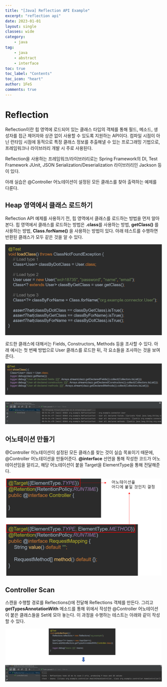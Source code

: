 ```yaml
---
title: "[Java] Reflection API Example"
excerpt: "reflection api"
date: 2023-01-01
layout: single
classes: wide
category:
    - java
tag:
    - java
    - abstract
    - interface
toc: true
toc_label: "Contents"
toc_icon: "heart"
author: 1FeS
comments: true
---
```


# Reflection

Reflection이란 힙 영역에 로드되어 있는 클래스 타입의 객체를 통해 필드, 메소드, 생성자를 접근 제어자와 상관 없이 사용할 수 있도록 지원하는 API이다. 컴파일 시점이 아닌 런타임 시점에 동적으로 특정 클래스 정보를 추출해낼 수 있는 프로그래밍 기법으로, 프레임워크나 라이브러리 개발 시 주로 사용된다.

Reflection을 사용하는 프레임워크/라이브러리로는 Spring Framework의 DI, Test Framework JUnit, JSON Serialization/Deserialization 라이브러리인 Jackson 등이 있다.

아래 실습은 @Controller 어노테이션이 설정된 모든 클래스를 찾아 출력하는 예제를 다룬다.

## Heap 영역에서 클래스 로드하기

Reflection API 예제를 사용하기 전, 힙 영역에서 클래스를 로드하는 방법을 먼저 알아본다. 힙 영역에서 클래스를 로드하는 방법은 **.class**를 사용하는 방법, **getClass()** 를 사용하는 방법, **Class.forName()** 을 사용하는 방법이 있다. 아래 테스트를 수행하면 반환된 클래스가 모두 같은 것을 알 수 있다.

<img src="/_img/2023-01-01/loadClass test.png">

로드한 클래스에 대해서는 Fields, Constructors, Methods 등을 조사할 수 있다. 아래 예시는 첫 번째 방법으로 User 클래스를 로드한 뒤, 각 요소들을 조사하는 것을 보여준다.

<img src="/_img/2023-01-01/class test.png">

## 어노테이션 만들기

@Controller 어노테이션이 설정된 모든 클래스를 찾는 것이 실습 목표이기 때문에, @Controller 어노테이션을 만들어준다. **@interface** 선언을 통해 작성한 코드가 어노테이션임을 알리고, 해당 어노테이션이 붙을 Target을 ElementType을 통해 전달해준다. 

<img src="/_img/2023-01-01/custom annotation.png">

## Controller Scan

스캔을 수행할 경로를 Reflections()에 전달해 Reflections 객체를 만든다. 그리고 **getTypesAnnotationWith** 메소드를 통해 위에서 작성한 @Controller 어노테이션이 붙은 클래스들을 Set에 모아 놓는다. 이 과정을 수행하는 테스트는 아래와 같이 작성할 수 있다.

<img src="/_img/2023-01-01/controllerScan.png">
